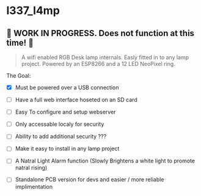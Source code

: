 l337_l4mp
=========

## :construction: WORK IN PROGRESS. Does not function at this time! :construction:

> A wifi enabled RGB Desk lamp internals. Easly fitted in to any lamp project. Powered by an ESP8266 and a 12 LED NeoPixel ring.

The Goal:

- [x]  Must be powered over a USB connection
- [ ]  Have a full web interface hoseted on an SD card
- [ ]  Easy To configure and setup webserver
- [ ]  Only accessable localy for security
- [ ]  Ability to add additional security ???
- [ ]  Make it easy to install in any lamp project
- [ ]  A Natral Light Alarm function (Slowly Brightens a white light to promote natral rising)
- [ ] Standalone PCB version for devs and easier / more reliable implimentation  



